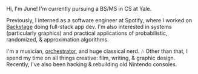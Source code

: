Hi, I'm June! I'm currently pursuing a BS/MS in CS at Yale.

Previously, I interned as a software engineer at Spotify, where I worked on [Backstage](https://backstage.spotify.com) doing full-stack app dev. I'm also interested in systems (particularly graphics) and practical applications of probabilistic, randomized, \& approximation algorithms.

I'm a musician, [orchestrator](/music), and huge classical nerd. 🎶 Other than that, I spend my time on all things creative: film, writing, & graphic design. Recently, I've also been hacking & rebuilding old Nintendo consoles.